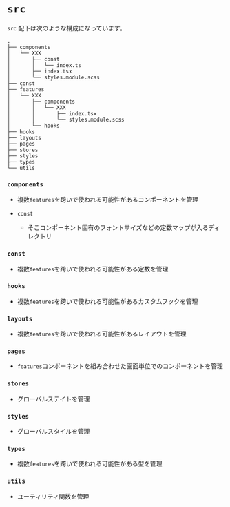 # `src`

`src` 配下は次のような構成になっています。

```
.
├── components
│   └── XXX
│       ├── const
│       │   └── index.ts
│       ├── index.tsx
│       └── styles.module.scss
├── const
├── features
│   └── XXX
│       ├── components
│       │   └── XXX
│       │       ├── index.tsx
│       │       └── styles.module.scss
│       └── hooks
├── hooks
├── layouts
├── pages
├── stores
├── styles
├── types
└── utils
```

### `components`

- 複数`features`を跨いで使われる可能性があるコンポーネントを管理

- `const`

  - そこコンポーネント固有のフォントサイズなどの定数マップが入るディレクトリ

### `const`

- 複数`features`を跨いで使われる可能性がある定数を管理

### `hooks`

- 複数`features`を跨いで使われる可能性があるカスタムフックを管理

### `layouts`

- 複数`features`を跨いで使われる可能性があるレイアウトを管理

### `pages`

- `features`コンポーネントを組み合わせた画面単位でのコンポーネントを管理

### `stores`

- グローバルステイトを管理

### `styles`

- グローバルスタイルを管理

### `types`

- 複数`features`を跨いで使われる可能性がある型を管理

### `utils`

- ユーティリティ関数を管理
